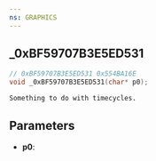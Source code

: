 ```yaml
---
ns: GRAPHICS
---
```

## _0xBF59707B3E5ED531

```c
// 0xBF59707B3E5ED531 0x554BA16E
void _0xBF59707B3E5ED531(char* p0);
```

```
Something to do with timecycles.  
```

## Parameters
* **p0**: 

